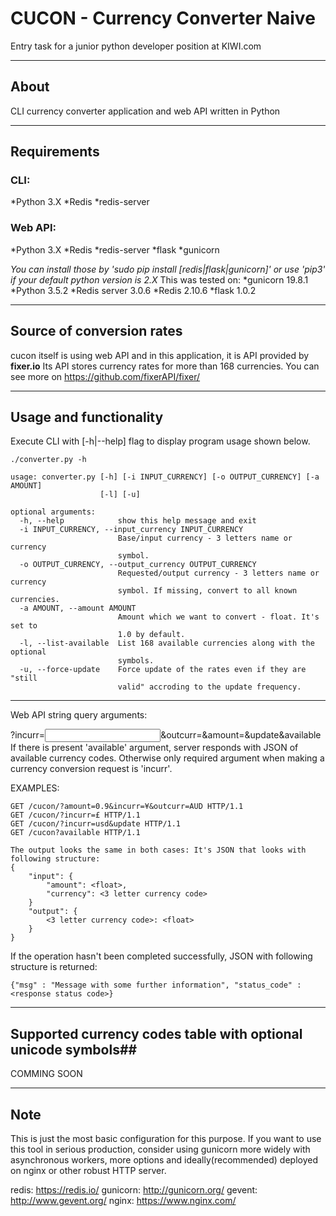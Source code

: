# CUCON - Currency Converter Naive #
Entry task for a junior python developer position at KIWI.com
- - - -
## About ##
CLI currency converter application and web API written in Python 
- - - -
## Requirements ##
### CLI: ###
*Python 3.X
*Redis
*redis-server
### Web API: ###
*Python 3.X
*Redis
*redis-server
*flask
*gunicorn

_You can install those by 'sudo pip install [redis|flask|gunicorn]' or use 'pip3' if your default python version is 2.X_
This was tested on:
*gunicorn 19.8.1
*Python 3.5.2
*Redis server 3.0.6
*Redis 2.10.6
*flask 1.0.2
- - - -
## Source of conversion rates ##
cucon itself is using web API and in this application, it is API provided by **fixer.io** Its API stores currency rates for more than 168 currencies.
You can see more on <https://github.com/fixerAPI/fixer/>
- - - -
## Usage and functionality ##
Execute CLI with [-h|--help] flag to display program usage shown below.
```
./converter.py -h
```

```
usage: converter.py [-h] [-i INPUT_CURRENCY] [-o OUTPUT_CURRENCY] [-a AMOUNT]
                    [-l] [-u]

optional arguments:
  -h, --help            show this help message and exit
  -i INPUT_CURRENCY, --input_currency INPUT_CURRENCY
                        Base/input currency - 3 letters name or currency
                        symbol.
  -o OUTPUT_CURRENCY, --output_currency OUTPUT_CURRENCY
                        Requested/output currency - 3 letters name or currency
                        symbol. If missing, convert to all known currencies.
  -a AMOUNT, --amount AMOUNT
                        Amount which we want to convert - float. It's set to
                        1.0 by default.
  -l, --list-available  List 168 available currencies along with the optional
                        symbols.
  -u, --force-update    Force update of the rates even if they are "still
                        valid" accroding to the update frequency.
```
- - - -

Web API string query arguments: 

?incurr=<input currency>&outcurr=<output currency>&amount=<amount to convert>&update&available
If there is present 'available' argument, server responds with JSON of available currency codes.
Otherwise only required argument when making a currency conversion request is 'incurr'.

EXAMPLES:
```
GET /cucon/?amount=0.9&incurr=¥&outcurr=AUD HTTP/1.1
GET /cucon/?incurr=£ HTTP/1.1
GET /cucon/?incurr=usd&update HTTP/1.1
GET /cucon?available HTTP/1.1
```
```
The output looks the same in both cases: It's JSON that looks with following structure:
{
    "input": { 
        "amount": <float>,
        "currency": <3 letter currency code>
    }
    "output": {
        <3 letter currency code>: <float>
    }
}
```
If the operation hasn't been completed successfully, JSON with following structure is returned:
```
{"msg" : "Message with some further information", "status_code" : <response status code>}
```
- - - -
## Supported currency codes table with optional unicode symbols##
COMMING SOON
- - - -
##  Note ##
This is just the most basic configuration for this purpose. If you want to use this tool in serious production, consider using gunicorn more widely with asynchronous workers, more options and ideally(recommended) deployed on nginx or other robust HTTP server.

redis: <https://redis.io/>
gunicorn: <http://gunicorn.org/>
gevent: <http://www.gevent.org/>
nginx: <https://www.nginx.com/>
